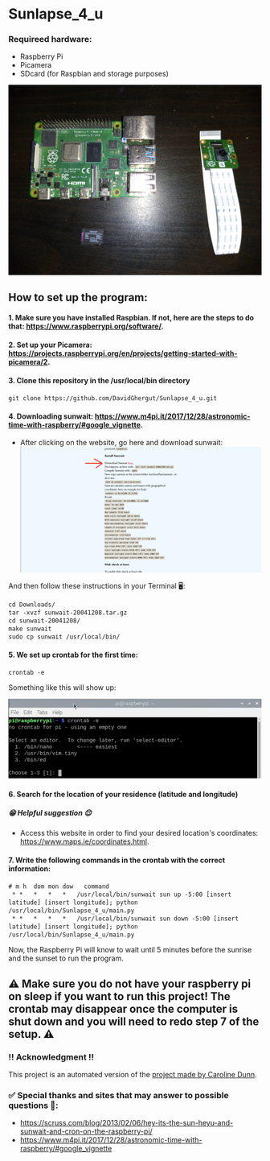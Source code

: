 # Sunlapse_4_u

### Requireed hardware:

* Raspberry Pi
* Picamera 
* SDcard (for Raspbian and storage purposes)

![Requirements](https://github.com/DavidGhergut/Sunlapse_4_u/blob/main/Requirements.png)
## How to set up the program:

#### 1. Make sure you have installed Raspbian. If not, here are the steps to do that: https://www.raspberrypi.org/software/.

#### 2. Set up your Picamera: https://projects.raspberrypi.org/en/projects/getting-started-with-picamera/2.

#### 3. Clone this repository in the /usr/local/bin directory
```
git clone https://github.com/DavidGhergut/Sunlapse_4_u.git
``` 

#### 4. Downloading sunwait: https://www.m4pi.it/2017/12/28/astronomic-time-with-raspberry/#google_vignette.
* After clicking on the website, go here and download sunwait:
  ![Instructions](https://github.com/DavidGhergut/Sunlapse_4_u/blob/main/Downloading_sunwait.png)

And then follow these instructions in your Terminal 🖥:

```
cd Downloads/
tar -xvzf sunwait-20041208.tar.gz
cd sunwait-20041208/
make sunwait
sudo cp sunwait /usr/local/bin/
```
 

#### 5. We set up crontab for the first time:
```
crontab -e
``` 
Something like this will show up:

![Terminal_message](https://github.com/DavidGhergut/Sunlapse_4_u/blob/main/Terminal_message.png)

#### 6. Search for the location of your residence (latitude and longitude)

##### 😁 Helpful suggestion 😌

* Access this website in order to find your desired location's coordinates: https://www.maps.ie/coordinates.html.

#### 7. Write the following commands in the crontab with the correct information:

```
# m h  dom mon dow   command
 * *   *   *   *   /usr/local/bin/sunwait sun up -5:00 [insert latitude] [insert longitude]; python /usr/local/bin/Sunlapse_4_u/main.py
 * *   *   *   *   /usr/local/bin/sunwait sun down -5:00 [insert latitude] [insert longitude]; python /usr/local/bin/Sunlapse_4_u/main.py 
``` 
Now, the Raspberry Pi will know to wait until 5 minutes before the sunrise and the sunset to run the program. 

## ⚠️ Make sure you do not have your raspberry pi on sleep if you want to run this project! The crontab may disappear once the computer is shut down and you will need to redo step 7 of the setup. ⚠️

### ‼️ Acknowledgment ‼️

This project is an automated version of the [project made by Caroline Dunn](https://github.com/carolinedunn/timelapse).

### ✅ Special thanks and sites that may answer to possible questions 👏:
* https://scruss.com/blog/2013/02/06/hey-its-the-sun-heyu-and-sunwait-and-cron-on-the-raspberry-pi/
* https://www.m4pi.it/2017/12/28/astronomic-time-with-raspberry/#google_vignette
